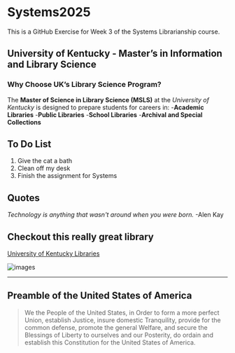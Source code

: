 # Systems2025
This is a GitHub Exercise for Week 3 of the Systems Librarianship course.
## University of Kentucky - Master’s in Information and Library Science
### Why Choose UK’s Library Science Program?
The **Master of Science in Library Science (MSLS)** at the *University of Kentucky* is designed to prepare students for careers in:
-**Academic Libraries**
-**Public Libraries**
-**School Libraries**
-**Archival and Special Collections**

## To Do List
1. Give the cat a bath
2. Clean off my desk
3. Finish the assignment for Systems
## Quotes
*Technology is anything that wasn't around when you were born.* -Alen Kay 
## Checkout this really great library
[University of Kentucky Libraries](https://libraries.uky.edu/ "University of Kentucky Libraries Repo")

![images](https://github.com/user-attachments/assets/c2cfedb4-9335-497a-98d0-21555007270d)

---

## Preamble of the United States of America
>We the People of the United States, in Order to form a more perfect Union, establish Justice, insure domestic Tranquility, provide for the common defense, promote the general Welfare, and secure the Blessings of Liberty to ourselves and our Posterity, do ordain and establish this Constitution for the United States of America.
